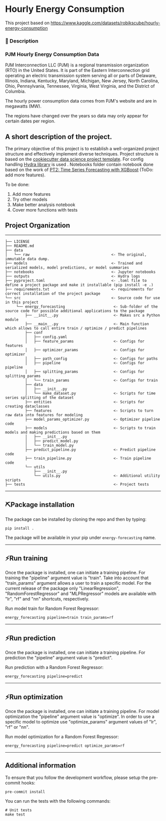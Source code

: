 # Hourly Energy Consumption

This project based on https://www.kaggle.com/datasets/robikscube/hourly-energy-consumption

### 📖 Description

### **PJM Hourly Energy Consumption Data**

PJM Interconnection LLC (PJM) is a regional transmission organization (RTO) in the United States. It is part of the Eastern Interconnection grid operating an electric transmission system serving all or parts of Delaware, Illinois, Indiana, Kentucky, Maryland, Michigan, New Jersey, North Carolina, Ohio, Pennsylvania, Tennessee, Virginia, West Virginia, and the District of Columbia.

The hourly power consumption data comes from PJM's website and are in megawatts (MW).

The regions have changed over the years so data may only appear for certain dates per region.

## A short description of the project.

The primary objective of this project is to establish a well-organized project structure and effectively implement diverse techniques.
Project structure is based on the <a target="_blank" href="https://drivendata.github.io/cookiecutter-data-science/">cookiecutter data science project template</a>.
For config handling  <a target="_blank" href="https://hydra.cc/docs/intro/">Hydra library</a>  is used .
Notebooks folder contain notebook done based on the work of <a target="_blank" href="https://www.kaggle.com/code/robikscube/pt2-time-series-forecasting-with-xgboost">PT2: Time Series Forecasting with XGBoost</a> (ToDo: add more features).

To be done:

1. Add more features
2. Try other models
3. Make better analysis notebook
4. Cover more functions with tests

## **Project Organization**

______________________________________________________________________

```plaintext
├── LICENSE
├── README.md
├── data
│   └── raw                                     <- The original, immutable data dump.
├── models                                      <- Trained and serialized models, model predictions, or model summaries
├── notebooks                                   <- Jupyter notebooks
├── outputs                                     <- Hydra logs
├── pyproject.toml                              <- .toml file to define a project package and make it installable (pip install -e .)
├── requirements.txt                            <- requirements for correct installation of the project package
└── src                                         <- Source code for use in this project
     └── energy_forecasting                      <- Sub-folder of the source code for possible additional applications to the package
         ├── __init__.py                         <- Makes src a Python module
         ├── __main__.py                         <- Main function which allows to call entire train / optimize / predict pipelines
         ├── conf
         │   ├── config.yaml
         │   ├── feature_params                  <- Configs for features
         │   ├── optimizer_params                <- Configs for optimizer
         │   ├── path_config                     <- Configs for paths
         │   ├── pipeline                        <- Configs for pipeline
         │   ├── splitting_params                <- Configs for splitting params
         │   └── train_params                    <- Configs for train
         ├── data
         │   ├── __init__.py
         │   └── make_dataset.py                 <- Scripts for time series splitting of the dataset
         ├── entities                            <- Scripts for creating dataclasses
         ├── features                            <- Scripts to turn raw data into features for modeling
         ├── model_params_optimizer.py           <- Optimizer pipeline code
         ├── models                              <- Scripts to train models and making predictions based on them
         │   ├── __init__.py
         │   ├── predict_model.py
         │   └── train_model.py
         ├── predict_pipeline.py                 <- Predict pipeline code
         ├── train_pipeline.py                   <- Train pipeline code
         └── utils
             ├── __init__.py
             └── utils.py                        <- Additional utility scripts
├── tests                                        <- Project tests

```

______________________________________________________________________

## ⛏**Package installation**

The package can be installed by cloning the repo and then by typing:

```shell
pip install .
```

The package will be available in your pip under `energy-forecasting` name.

______________________________________________________________________

## ⚡**Run training**

Once the package is installed, one can initiate a training pipeline. For training the "pipeline" argument value is "train". Take into account that "train_params" argument allows a user to train a specific model. For the current release of the package only "LinearRegression", "RandomForestRegressor" and "MLPRegressor" models are available with "lr", "rf" and "nn" shortcuts, respectively.

Run model train for Random Forest Regressor:

```shell
energy_forecasting pipeline=train train_params=rf
```

______________________________________________________________________

## ⚡**Run prediction**

Once the package is installed, one can initiate a training pipeline. For prediction the "pipeline" argument value is "predict".

Run prediction with a Random Forest Regressor:

```shell
energy_forecasting pipeline=predict
```

______________________________________________________________________

## ⚡**Run optimization**

Once the package is installed, one can initiate a training pipeline. For model optimization the "pipeline" argument value is "optimize". In order to use a specific model to optimize use "optimize_params" argument values of "lr", "rf" or "nn".

Run model optimization for a Random Forest Regressor:

```shell
energy_forecasting pipeline=predict optimize_params=rf
```

______________________________________________________________________

## **Additional information**

To ensure that you follow the development workflow, please setup the pre-commit hooks:

```shell
pre-commit install
```

You can run the tests with the following commands:

```shell
# Unit tests
make test
```
